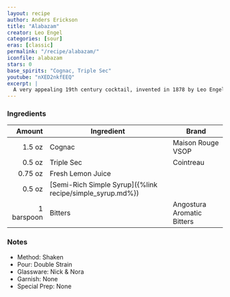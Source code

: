 ```yaml
---
layout: recipe
author: Anders Erickson
title: "Alabazam"
creator: Leo Engel
categories: [sour]
eras: [classic]
permalink: "/recipe/alabazam/"
iconfile: alabazam
stars: 0
base_spirits: "Cognac, Triple Sec"
youtube: "nXED2nkfEEQ"
excerpt: |
  A very appealing 19th century cocktail, invented in 1878 by Leo Engel at the Criterion in London. It was a twist on the Brandy Crusta.
---
```


### Ingredients

|     Amount | Ingredient                                                | Brand                      |
| ---------: | --------------------------------------------------------- | -------------------------- |
|     1.5 oz | Cognac                                                    | Maison Rouge VSOP          |
|     0.5 oz | Triple Sec                                                | Cointreau                  |
|    0.75 oz | Fresh Lemon Juice                                         |
|     0.5 oz | [Semi-Rich Simple Syrup]({%link recipe/simple_syrup.md%}) |
| 1 barspoon | Bitters                                                   | Angostura Aromatic Bitters |

### Notes

- Method: Shaken
- Pour: Double Strain
- Glassware: Nick & Nora
- Garnish: None
- Special Prep: None
